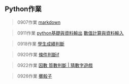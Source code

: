 ## Python作業
> 0907作業  [markdown](https://github.com/xuanlll17/112_pythonhw/tree/main/0907_%E4%BD%9C%E6%A5%AD)

> 0911作業  [python基礎與資料輸出](https://github.com/xuanlll17/112_pythonhw/blob/main/0911_%E4%BD%9C%E6%A5%AD/python%E5%9F%BA%E7%A4%8E%E8%88%87%E8%B3%87%E6%96%99%E8%BC%B8%E5%87%BA.ipynb)
[數值計算與資料輸入](https://github.com/xuanlll17/112_pythonhw/blob/main/0911_%E4%BD%9C%E6%A5%AD/%E6%95%B8%E5%80%BC%E8%A8%88%E7%AE%97%E8%88%87%E8%B3%87%E6%96%99%E8%BC%B8%E5%85%A5.ipynb)

> 0918作業 [學生成績判斷](https://github.com/xuanlll17/112_pythonhw/blob/main/0918_%E4%BD%9C%E6%A5%AD/%E4%BD%9C%E6%A5%AD.ipynb)

> 0920作業 [條件判斷if](https://github.com/xuanlll17/112_pythonhw/blob/main/0920_%E4%BD%9C%E6%A5%AD/%E4%BD%9C%E6%A5%AD_0920.ipynb)

> 0922作業 [因數 質數判斷 | 猜數字遊戲](https://github.com/xuanlll17/112_pythonhw/blob/main/0922_%E4%BD%9C%E6%A5%AD/0922_%E4%BD%9C%E6%A5%AD.ipynb)

> 0926作業 [擲骰子](https://github.com/xuanlll17/112_pythonhw/blob/main/0926_%E4%BD%9C%E6%A5%AD/0926_%E4%BD%9C%E6%A5%AD.ipynb)